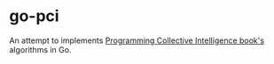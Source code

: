 go-pci
====

An attempt to implements [Programming Collective Intelligence book's](https://www.goodreads.com/book/show/1741472.Programming_Collective_Intelligence) algorithms in Go.